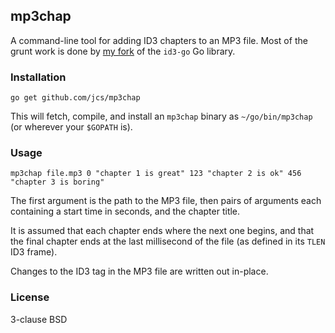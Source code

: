 ## mp3chap

A command-line tool for adding ID3 chapters to an MP3 file.
Most of the grunt work is done by
[my fork](https://github.com/jcs/id3-go)
of the `id3-go` Go library.

### Installation

    go get github.com/jcs/mp3chap

This will fetch, compile, and install an `mp3chap` binary as `~/go/bin/mp3chap` (or
wherever your `$GOPATH` is).

### Usage

    mp3chap file.mp3 0 "chapter 1 is great" 123 "chapter 2 is ok" 456 "chapter 3 is boring"

The first argument is the path to the MP3 file, then pairs of arguments each containing
a start time in seconds, and the chapter title.

It is assumed that each chapter ends where the next one begins, and that the final chapter
ends at the last millisecond of the file (as defined in its `TLEN` ID3 frame).

Changes to the ID3 tag in the MP3 file are written out in-place.

### License

3-clause BSD
